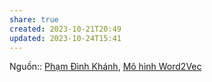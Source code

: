 ```yaml
---
share: true
created: 2023-10-21T20:49
updated: 2023-10-24T15:41
---
```

Nguồn:: [Phạm Đình Khánh](../%CE%9E%20Ngu%E1%BB%93n/Ph%E1%BA%A1m%20%C4%90%C3%ACnh%20Kh%C3%A1nh.md#), [Mô hình Word2Vec](https://phamdinhkhanh.github.io/2019/04/29/ModelWord2Vec.html)
